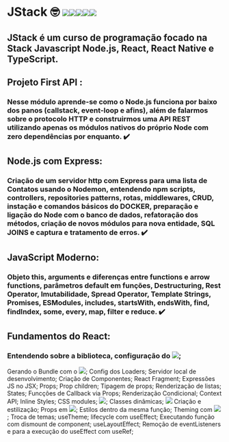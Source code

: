 # JStack 🤓 <img src='https://img.shields.io/badge/JavaScript-F7DF1E?style=for-the-badge&logo=javascript&logoColor=black' /><img src='https://img.shields.io/badge/Node.js-43853D?style=for-the-badge&logo=node.js&logoColor=white' /><img src='https://img.shields.io/badge/TypeScript-007ACC?style=for-the-badge&logo=typescript&logoColor=white' /><img src='https://img.shields.io/badge/React-20232A?style=for-the-badge&logo=react&logoColor=61DAFB' /><img src='https://img.shields.io/badge/React_Native-20232A?style=for-the-badge&logo=react&logoColor=61DAFB' />

## JStack é um curso de programação focado na Stack Javascript Node.js, React, React Native e TypeScript.

## Projeto First API :
### Nesse módulo aprende-se como o Node.js funciona por baixo dos panos (callstack, event-loop e afins), além de falarmos sobre o protocolo HTTP e construirmos uma API REST utilizando apenas os módulos nativos do próprio Node com zero dependências por enquanto. ✔️

## Node.js com Express:
### Criação de um servidor http com Express para uma lista de Contatos usando o Nodemon, entendendo npm scripts, controllers, repositories patterns, rotas, middlewares, CRUD, instação e comandos básicos do DOCKER, preparação e ligação do Node com o banco de dados, refatoração dos métodos, criação de novos módulos para nova entidade, SQL JOINS e captura e tratamento de erros. ✔️

## JavaScript Moderno:
### Objeto this, arguments e diferenças entre functions e arrow functions, parâmetros default em funções, Destructuring, Rest Operator, Imutabilidade, Spread Operator, Template Strings, Promises, ESModules, includes, startsWith, endsWith, find, findIndex, some, every, map, filter e reduce. ✔️

## Fundamentos do React:
### Entendendo sobre a biblioteca, configuração do <img src='https://img.shields.io/badge/Babel-F9DC3E?style=for-the-badge&logo=babel&logoColor=white' />; 
Gerando o Bundle com o <img src='https://img.shields.io/badge/Webpack-8DD6F9?style=for-the-badge&logo=Webpack&logoColor=white' />; 
Config dos Loaders; Servidor local de desenvolvimento; Criação de Componentes; React Fragment;
Expressões JS no JSX; Props; Prop children; Tipagem de props; Renderização de listas; States; Funcções de Callback via Props; Renderização Condicional; 
Context API; 
Inline Styles; CSS modules; <img src='https://img.shields.io/badge/Sass-CC6699?style=for-the-badge&logo=sass&logoColor=white' />; 
Classes dinâmicas; <img src='https://img.shields.io/badge/styled--components-DB7093?style=for-the-badge&logo=styled-components&logoColor=white' /> 
Criação e estilização; 
Props em <img src='https://img.shields.io/badge/styled--components-DB7093?style=for-the-badge&logo=styled-components&logoColor=white' />; 
Estilos dentro da mesma função; 
Theming com <img src='https://img.shields.io/badge/styled--components-DB7093?style=for-the-badge&logo=styled-components&logoColor=white' />; 
Troca de temas; useTheme; lifecycle com useEffect; Executando função com dismount de component; useLayoutEffect; Remoção de eventListeners e para a execução do useEffect com useRef;
